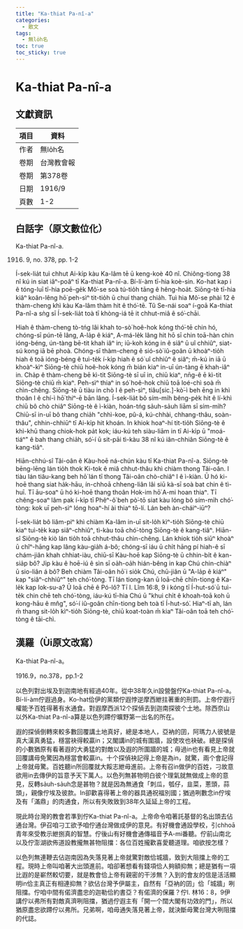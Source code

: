 ```yaml
---
title: "Ka-thiat Pa-nî-a"
categories:
  - 散文
tags:
  - 無lo̍h名
toc: true
toc_sticky: true
---
```


# Ka-thiat Pa-nî-a

## 文獻資訊

| 項目 | 資料 |
|---|---|
| 作者 | 無lo̍h名 |
| 卷期 | 台灣教會報 |
| 卷期 | 第378卷 |
| 日期 | 1916/9 |
| 頁數 | 1-2 |

## 白話字（原文數位化）

Ka-thiat Pa-nî-a.

1916. 9, no. 378, pp. 1-2

Í-sek-lia̍t tuì chhut Ai-ki̍p kàu Ka-lâm tē ū keng-koè 40 nî. Chiông-tiong 38 nî kú in siat iâⁿ-poâⁿ tī Ka-thiat Pa-nî-a. Bí-lí-àm tī-hia koè-sin. Ko-hat kap i ê tóng-luī tī-hia poē-ge̍k Mô͘-se soà tú-tio̍h tāng ê hêng-hoa̍t. Siōng-tè tī-hia kiâⁿ koân-lêng hō͘ peh-sìⁿ tit-tio̍h ū chuí thang chia̍h. Tuì hia Mô͘-se phài 12 ê thàm-cheng khì kàu Ka-lâm thàm hit ê thó͘-tē. Tû Se-nái soaⁿ í-goā Ka-thiat Pa-nî-a sǹg sī Í-sek-lia̍t toà tī khòng-iá tē it chhut-miâ ê só͘-chāi.

Hiah ê thàm-cheng tò-tńg lâi khah to-sò͘ hoê-hok kóng thó͘-tē chin hó, chóng-sī pún-tē lâng, A-la̍p ê kiáⁿ, A-má-le̍k lâng hit hō sī chin toā-hàn chin ióng-béng, ún-tàng bē-tit khah iâⁿ in; iū-koh kóng in ê siâⁿ ū uî chhiûⁿ, siat-sú kong iā bē phoà. Chóng-sī thàm-cheng ê sió-sò͘ iû-goân ū khoàⁿ-tio̍h hiah ê toā ióng-béng ê tuì-te̍k í-ki̍p hiah ê só͘ uî chhiûⁿ ê siâⁿ; m̄-kú in iā ū khoàⁿ-kìⁿ Siōng-tè chiū hoê-hok kóng m̄ bián kiaⁿ in-uī ún-tàng ē khah-iâⁿ in. Cha̍p ê thàm-cheng bē kì-tit Siōng-tè sī uī in, chiū kiaⁿ, nn̄g-ê ē kì-tit Siōng-tè chiū m̄ kiaⁿ. Peh-sìⁿ thiaⁿ in só͘ hoê-hok chiū toā loé-chì soà m̄ chìn-chêng. Siōng-tè ū tiàu in chò I ê peh-sìⁿ, tiâu[sic.]-kò͘-ì beh ēng in khì thoân I ê chí-ì hō͘ thiⁿ-ē bān lâng. Í-sek-lia̍t bô sím-mi̍h bêng-pe̍k hit ê lí-khì chiū bô chò chiâⁿ Siōng-tè ê ì-kiàn, hoán-tńg sa̍uh-sa̍uh liām sī sím-mi̍h? Chiū-sī in-uī bô thang chia̍h "chhì-koe, pû-á, kú-chhài, chhang-thâu, soàn-thâu", chhin-chhiūⁿ tī Ai-ki̍p hit khoán. In khiok hoaⁿ-hí tit-tio̍h Siōng-tè ê khì-khū thang chiok-hok pa̍t kok; iáu-kú teh siàu-liām in tī Ai-ki̍p ū "moá-tiáⁿ" ê bah thang chia̍h, só͘-í ū sit-pāi tì-kàu 38 nî kú iân-chhiân Siōng-tè ê kang-tiâⁿ.

Hiān-chhú-sî Tâi-oân ê Kàu-hoē ná-chún kàu tī Ka-thiat Pa-nî-a. Siōng-tè bēng-lēng lán tio̍h thok Ki-tok ê miâ chhut-thâu khì chiàm thong Tâi-oân. I tiàu lán tiâu-kang beh hō͘ lán tī thong Tâi-oân chò-chiâⁿ I ê ì-kiàn. Ū hó ki-hoē thang siat ha̍k-hāu, ín-chhoā chheng-liân lâi siū kà-sī soà bat chin ê tì-huī. Tī āu-soaⁿ ū hó ki-hoē thang thoân Hok-im hō͘ A-mi hoan thiaⁿ. Tī chêng-soaⁿ lâm pak í-ki̍p tī Phêⁿ-ô͘ beh pò͘-tō siat kàu lóng bô sím-mi̍h chó͘-tòng: kok uī peh-sìⁿ lóng hoaⁿ-hí ài thiaⁿ tō-lí. Lán beh àn-cháiⁿ-iūⁿ?

Í-sek-lia̍t bô liâm-piⁿ khì chiàm Ka-lâm in-uī sit-lo̍h kìⁿ-tio̍h Siōng-tè chiū kiaⁿ tuì-te̍k kap siâⁿ-chhiûⁿ, tì-kàu toā chó͘-tòng Siōng-tè ê kang-tiâⁿ. Hiān-sî Siōng-tè kiò lán tio̍h toā chhut-thâu chìn-chêng. Lán khiok tio̍h siūⁿ khoàⁿ ū chîⁿ-hāng kap lâng kàu-gia̍h á-bô; chóng-sī iáu ū chi̍t hāng pí hiah-ê sī chám-jiân khah chhiat-iàu, chiū-sī Kàu-hoē kap Siōng-tè ū chhin-bi̍t ê kan-sia̍p bô? Ji̍p kàu ê hoē-iú ê sìn sī oa̍h-oa̍h hián-bêng in kap Chú chin-chiàⁿ ū sio-liân á bô? Beh chiàm Tâi-oân hō͘ i sio̍k Chú, chū-jiân ū "A-la̍p ê kiáⁿ" kap "siâⁿ-chhiûⁿ" teh chó͘-tòng. Tī lán tiong-kan ū loā-chē chīn-tiong ê Ka-le̍k kap Iok-su-a? Ū loā chē ê Pó-lô? Tī I. Lîm 16:8, 9 i kóng tī Í-hut-só͘ ū tuì-te̍k chin chē teh chó͘-tòng, iáu-kú tī-hia Chú ū "khui chi̍t ê khoah-toā koh ū kong-hāu ê mn̂g", só͘-í iû-goân chīn-tiong beh toà tī Í-hut-só͘. Hiaⁿ-tī ah, lán m̄ thang sit-lo̍h kìⁿ-tio̍h Siōng-tè, chiū koat-toàn m̄ kiaⁿ Tâi-oân toā teh chó͘-tòng ê tāi-chì.

## 漢羅（Ùi原文改寫）

Ka-thiat Pa-nî-a。

1916.9，no.378，pp.1-2

以色列對出埃及到迦南地有經過40年。從中38年久in設營盤佇Ka-thiat Pa-nî-a。Bí-lí-àm佇遐過身。Ko-hat佮伊的黨類佇遐悖逆摩西紲拄著重的刑罰。上帝佇遐行權能予百姓得著有水通食。對遐摩西派12个探偵去到迦南探彼个土地。除西奈山以外Ka-thiat Pa-nî-a算是以色列蹛佇曠野第一出名的所在。

遐的探偵倒轉來較多數回覆講土地真好，總是本地人，亞衲的囝，阿瑪力人彼號是真大漢真勇猛，穩當袂得較贏in；又閣講in的城有圍牆，設使攻也袂破。總是探偵的小數猶原有看著遐的大勇猛的對敵以及遐的所圍牆的城；毋過in也有看見上帝就回覆講毋免驚因為穩當會較贏in。十个探偵袂記得上帝是為in，就驚，兩个會記得上帝就毋驚。百姓聽in所回覆就大餒志紲毋進前。上帝有召in做伊的百姓，刁故意欲用in去傳伊的旨意予天下萬人。以色列無甚物明白彼个理氣就無做成上帝的意見，反轉sa̍uh-sa̍uh念是甚物？就是因為無通食「刺瓜，瓠仔，韭菜，蔥頭，蒜頭」，親像佇埃及彼款。In卻歡喜得著上帝的器具通祝福別國；猶過咧數念in佇埃及有「滿鼎」的肉通食，所以有失敗致到38年久延延上帝的工程。

現此時台灣的教會若準到佇Ka-thiat Pa-nî-a。上帝命令咱著託基督的名出頭去佔通台灣。伊召咱刁工欲予咱佇通台灣做成伊的意見。有好機會通設學校，引chhoā青年來受教示紲捌真的智慧。佇後山有好機會通傳福音予A-mi番聽。佇前山南北以及佇澎湖欲佈道設教攏無甚物阻擋：各位百姓攏歡喜愛聽道理。咱欲按怎樣？

以色列無連鞭去佔迦南因為失落見著上帝就驚對敵佮城牆，致到大阻擋上帝的工程。現時上帝叫咱著大出頭進前。咱卻著想看有錢項佮人夠額抑無；總是猶有一項比遐的是嶄然較切要，就是教會佮上帝有親密的干涉無？入到的會友的信是活活顯明in佮主真正有相連抑無？欲佔台灣予伊屬主，自然有「亞衲的囝」佮「城牆」咧阻擋。佇咱中間有偌濟盡忠的迦勒佮約書亞？有偌濟的保羅？佇I. 林16：8，9伊講佇以弗所有對敵真濟咧阻擋，猶過佇遐主有「開一个闊大閣有功效的門」，所以猶原盡忠欲蹛佇以弗所。兄弟啊，咱毋通失落見著上帝，就決斷毋驚台灣大咧阻擋的代誌。
